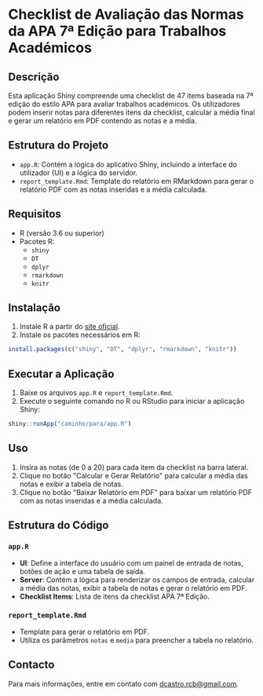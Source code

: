
# Checklist de Avaliação das Normas da APA 7ª Edição para Trabalhos Académicos

## Descrição

Esta aplicação Shiny compreende uma checklist de 47 items baseada na 7ª edição do estilo APA para avaliar trabalhos académicos. Os utilizadores podem inserir notas para diferentes itens da checklist, calcular a média final e gerar um relatório em PDF contendo as notas e a média.

## Estrutura do Projeto

- `app.R`: Contém a lógica do aplicativo Shiny, incluindo a interface do utilizador (UI) e a lógica do servidor.
- `report_template.Rmd`: Template do relatório em RMarkdown para gerar o relatório PDF com as notas inseridas e a média calculada.

## Requisitos

- R (versão 3.6 ou superior)
- Pacotes R:
  - `shiny`
  - `DT`
  - `dplyr`
  - `rmarkdown`
  - `knitr`

## Instalação

1. Instale R a partir do [site oficial](https://cran.r-project.org/).
2. Instale os pacotes necessários em R:

```R
install.packages(c("shiny", "DT", "dplyr", "rmarkdown", "knitr"))
```

## Executar a Aplicação

1. Baixe os arquivos `app.R` e `report_template.Rmd`.
2. Execute o seguinte comando no R ou RStudio para iniciar a aplicação Shiny:

```R
shiny::runApp("caminho/para/app.R")
```

## Uso

1. Insira as notas (de 0 a 20) para cada item da checklist na barra lateral.
2. Clique no botão "Calcular e Gerar Relatório" para calcular a média das notas e exibir a tabela de notas.
3. Clique no botão "Baixar Relatório em PDF" para baixar um relatório PDF com as notas inseridas e a média calculada.

## Estrutura do Código

### `app.R`

- **UI**: Define a interface do usuário com um painel de entrada de notas, botões de ação e uma tabela de saída.
- **Server**: Contém a lógica para renderizar os campos de entrada, calcular a média das notas, exibir a tabela de notas e gerar o relatório em PDF.
- **Checklist Items**: Lista de itens da checklist APA 7ª Edição.

### `report_template.Rmd`

- Template para gerar o relatório em PDF.
- Utiliza os parâmetros `notas` e `media` para preencher a tabela no relatório.

## Contacto

Para mais informações, entre em contato com dcastro.rcb@gmail.com.
